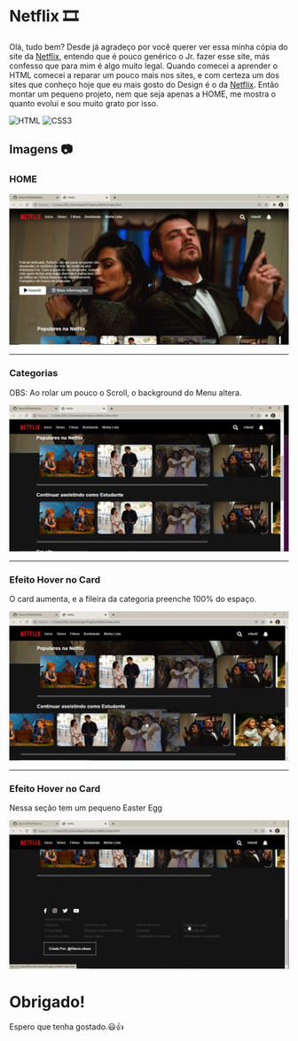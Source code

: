 <h1>Netflix 🎞️ </h1>

<p>Olá, tudo bem? Desde já agradeço por você querer ver essa minha cópia do site da <a href="https://Netflix.com">Netflix</a>, entendo que é pouco genérico o Jr. fazer esse site, más confesso que para mim é algo muito legal. Quando comecei a aprender o HTML comecei a reparar um pouco mais nos sites, e com certeza um dos sites que conheço hoje que eu mais gosto do Design é o da <a href="https://Netflix.com">Netflix</a>. Então montar um pequeno projeto, nem que seja apenas a HOME, me mostra o quanto evolui e sou muito grato por isso.</p>

<div style="display:inline-block">
<img alt="HTML" src="https://img.shields.io/badge/HTML5-E34F26?style=for-the-badge&logo=html5&logoColor=white">
<img alt="CSS3" src="https://img.shields.io/badge/CSS3-1572B6?style=for-the-badge&logo=css3&logoColor=white">
</div>

<h2>Imagens 📷</h2>

<h3>HOME</h3>
<img src="Netflix/prints/home.png">

<hr>
<h3>Categorias</h3>
<p>OBS: Ao rolar um pouco o Scroll, o background do Menu altera.</p>
<img src="Netflix/prints/secaoFilmes.png">

<hr>
<h3>Efeito Hover no Card</h3>
<p>O card aumenta, e a fileira da categoria preenche 100% do espaço.<p/>
<img src="Netflix/prints/hoverCard.png">

<hr>
<h3>Efeito Hover no Card</h3>
<p> Nessa seção tem um pequeno Easter Egg</p>
<img src="Netflix/prints/rodape.png">

<h1>Obrigado!</h1>
<p>Espero que tenha gostado.😃👍</p> 
